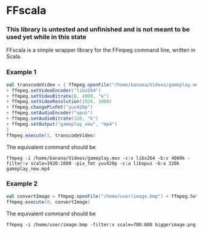 # FFscala
### This library is untested and unfinished and is not meant to be used yet while in this state

FFscala is a simple wrapper library for the FFmpeg command line, written in Scala.

### Example 1
```scala
val transcodeVideo = { ffmpeg.openFile("/home/banana/Videos/gameplay.mov")
+ ffmpeg.setVideoEncoder("libx264")
+ ffmpeg.setVideoBitrate(0, 4000, "k")
+ ffmpeg.setVideoResolution(1920, 1080)
+ ffmpeg.changePixFmt("yuv420p")
+ ffmpeg.setAudioEncoder("opus")
+ ffmpeg.setAudioBitrate(320, "k")
+ ffmpeg.setOutput("gameplay_new", "mp4")
}
ffmpeg.execute(1, transcodeVideo)
```

The equivalent command should be
```
ffmpeg -i /home/banana/Videos/gameplay.mov -c:v libx264 -b:v 4000k -filter:v scale=1920:1080 -pix_fmt yuv420p -c:a libopus -b:a 320k gameplay_new.mp4
```

### Example 2 
```scala
val convertImage = ffmpeg.openFile("/home/user/image.bmp") + ffmpeg.SetVideoResolution(700, 800) + ffmpeg.setOutput("biggerimage", "png")
ffmpeg.execute(0, convertImage)
```
The equivalent command should be
```
ffmpeg -i /home/user/image.bmp -filter:v scale=700:800 biggerimage.png
```
